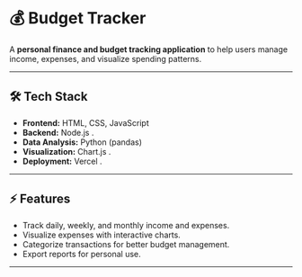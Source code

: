 # 💰 Budget Tracker

A **personal finance and budget tracking application** to help users manage income, expenses, and visualize spending patterns.

---

## 🛠️ Tech Stack
- **Frontend:** HTML, CSS, JavaScript  
- **Backend:** Node.js .
- **Data Analysis:** Python (pandas)  
- **Visualization:** Chart.js .
- **Deployment:** Vercel .

---

## ⚡ Features
- Track daily, weekly, and monthly income and expenses.
- Visualize expenses with interactive charts.
- Categorize transactions for better budget management.  
- Export reports for personal use. 

---
